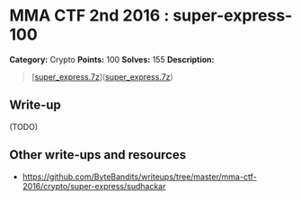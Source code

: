 # MMA CTF 2nd 2016 : super-express-100

**Category:** Crypto
**Points:** 100
**Solves:** 155
**Description:**

> [[super_express.7z](./super_express.7z)]([super_express.7z](./super_express.7z))


## Write-up

(TODO)

## Other write-ups and resources

* https://github.com/ByteBandits/writeups/tree/master/mma-ctf-2016/crypto/super-express/sudhackar
